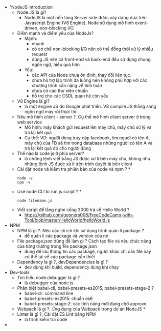 * 'NodeJS introduction
	* Node JS là gì?
		* NodeJS là một nền tảng Server side được xây dựng dựa trên Javascript Engine (V8 Engine). Node sử dụng mô hình event-driven, non-blocking I/O.
	* Điểm mạnh và điểm yếu của NodeJs?
		* Mạnh: 
			* nhanh
			* có cơ chế non-blocking I/O nên có thể đồng thời xử lý nhiều request
			* dùng JS nên cả front-end và back-end đều sử dụng chung ngôn ngữ, hiểu quả hơn
		* Yếu:
			* các API của Node chưa ổn định, thay đổi liên tục.
			* chưa hỗ trợ lập trình đa luồng nên không phù hợp với các chương trình cần nặng về tính toán
			* chưa có các thư viện chuẩn
			* hỗ trợ cho các CSDL quan hệ còn yếu
	* V8 Engine là gì?
		* là một engine JS do Google phát triển. V8 compile JS thẳng sang ngôn ngữ máy rồi thực thi.
	* Nêu mô hình client - server ?. Cụ thế mô hình client server ở trong web service
		* Mô hình: máy khách gửi request lên máy chủ, máy chủ xử lý và trả lại kết quả
		* Cụ thể: VD: người dùng truy cập facebook, tìm người có tên A, máy chủ của FB sẽ tìm trong database những người có tên A và trả lại kết quả đó cho người dùng
	* Thế nào là code js ở phía server?
		* là những lệnh viết bằng JS được xử lí bên máy chủ, không như những lệnh JS được xử lí trên trình duyệt là bên client
	* Cài đặt node và kiểm tra phiên bản của node và npm ?
		* 
		```
		node -v
		npm -v
		```
	* Use node CLI to run js script ?
		* 
		```
		node filename.js
		```
	* Viết script để lắng nghe cổng 3000 trả về Hello World ?
		* https://github.com/gooners006/FreeCodeCamp-with-Tool/blob/master/HelloWorld/helloWorld.js
* NPM
	* NPM là gì ?. Nêu các lợi ích khi sử dụng trình quản lí package ?
		* dễ quản lí các package và version của nó
	* File package.json dùng để làm gì ? Cách tạo file và nêu chức năng của từng trường trong file package.json
		* dùng để lưu thông tin các package, người khác chỉ cần file này có thể tải về các package cần thiết
	* Dependency la gì ?, devDependencies là gì ?
		* dev dùng khi build, dependency dùng khi chạy
* Dev-tools
	* Tìm hiểu node debugger là gì ?
		* là debugger của node js
	* Phân biệt babel-cli, babel-presets-es2015, babel-presets-stage-2 ?
		* babel-cli: command line
		* babel-presets-es2015: chuẩn es6
		* babel-presets-stage-2: các tính năng mới đang chờ approve
	* Webpack là gì ?. Ứng dụng của Webpack trong dự án NodeJS
		* 
	* Linter là gì ?, Cài đặt ES Lint bằng NPM
		* là trình kiểm tra code
* 
